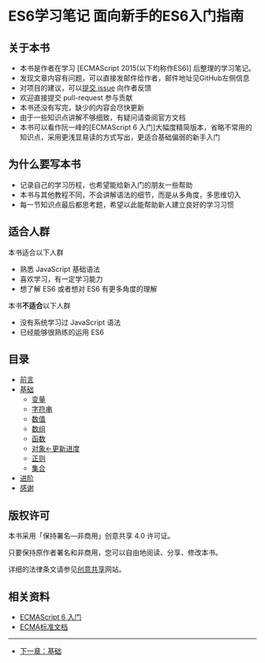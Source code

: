# ES6学习笔记 面向新手的ES6入门指南

## 关于本书
- 本书是作者在学习 [ECMAScript 2015(以下均称作ES6)] 后整理的学习笔记。
- 发现文章内容有问题，可以直接发邮件给作者，邮件地址见GitHub左侧信息
- 对项目的建议，可以[提交 issue](https://github.com/porcelainHeart/ES6-study-notes/issues/new) 向作者反馈
- 欢迎直接提交 pull-request 参与贡献
- 本书还没有写完，缺少的内容会尽快更新
- 由于一些知识点讲解不够细致，有疑问请查阅官方文档
- 本书可以看作阮一峰的[ECMAScript 6 入门]大幅度精简版本，省略不常用的知识点，采用更浅显易读的方式写出，更适合基础偏弱的新手入门

## 为什么要写本书
- 记录自己的学习历程，也希望能给新入门的朋友一些帮助
- 本书与其他教程不同，不会讲解语法的细节，而是从多角度，多思维切入
- 每一节知识点最后都思考题，希望以此能帮助新人建立良好的学习习惯

## 适合人群

本书适合以下人群

- 熟悉 JavaScript 基础语法
- 喜欢学习，有一定学习能力
- 想了解 ES6 或者想对 ES6 有更多角度的理解

本书**不适合**以下人群

- 没有系统学习过 JavaScript 语法
- 已经能够很熟练的运用 ES6

## 目录
- [前言](README.md)
- [基础](basics/README.md)
  - [变量](basics/variable.md)
  - [字符串](basics/string.md)
  - [数值](basics/number.md)
  - [数组](basics/array.md)
  - [函数](basics/function.md)
  - [对象←更新进度](basics/object.md)
  - [正则](basics/regexp.md)
  - [集合](basics/set.md)
- [进阶](advanced/README.md)
- [感谢](thanks/README.md)

## 版权许可

本书采用「保持署名—非商用」创意共享 4.0 许可证。

只要保持原作者署名和非商用，您可以自由地阅读、分享、修改本书。

详细的法律条文请参见[创意共享](http://creativecommons.org/licenses/by-nc/4.0/)网站。

## 相关资料

- [ECMAScript 6 入门](http://es6.ruanyifeng.com/)
- [ECMA标准文档](http://www.ecma-international.org/ecma-262/6.0) 

---

- [下一章：基础](basics/README.md)
